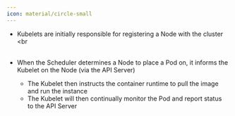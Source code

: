 ```yaml
---
icon: material/circle-small
---
```


- Kubelets are initially responsible for registering a Node with the cluster
<br<br><br>

- When the Scheduler determines a Node to place a Pod on, it informs the Kubelet on the Node (via the API Server)
    - The Kubelet then instructs the container runtime to pull the image and run the instance
    - The Kubelet will then continually monitor the Pod and report status to the API Server
